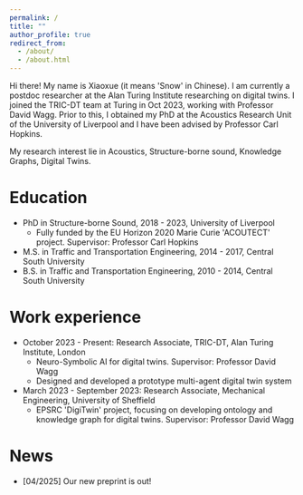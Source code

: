 ```yaml
---
permalink: /
title: ""
author_profile: true
redirect_from: 
  - /about/
  - /about.html
---
```


Hi there! My name is Xiaoxue (it means 'Snow' in Chinese). I am currently a postdoc researcher at the Alan Turing Institute researching on digital twins. I joined the TRIC-DT team at Turing in Oct 2023, working with Professor David Wagg. Prior to this, I obtained my PhD at the Acoustics Research Unit of the University of Liverpool and I have been advised by Professor Carl Hopkins.

My research interest lie in Acoustics, Structure-borne sound, Knowledge Graphs, Digital Twins.

Education
======
* PhD in Structure-borne Sound, 2018 - 2023, University of Liverpool
  *  Fully funded by the EU Horizon 2020 Marie Curie 'ACOUTECT' project. Supervisor: Professor Carl Hopkins
* M.S. in Traffic and Transportation Engineering, 2014 - 2017, Central South University
* B.S. in Traffic and Transportation Engineering, 2010 - 2014, Central South University

Work experience
======
* October 2023 - Present: Research Associate, TRIC-DT, Alan Turing Institute, London
  * Neuro-Symbolic AI for digital twins. Supervisor: Professor David Wagg
  * Designed and developed a prototype multi-agent digital twin system 
* March 2023 - September 2023: Research Associate, Mechanical Engineering, University of Sheffield
  * EPSRC 'DigiTwin' project, focusing on developing ontology and knowledge graph for digital twins. Supervisor: Professor David Wagg


News
======
* [04/2025] Our new preprint is out!





